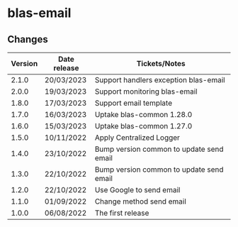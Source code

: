 # blas-email

## Changes

| Version | Date release | Tickets/Notes                             |
|---------|--------------|-------------------------------------------|
| 2.1.0   | 20/03/2023   | Support handlers exception blas-email     |
| 2.0.0   | 19/03/2023   | Support monitoring blas-email             |
| 1.8.0   | 17/03/2023   | Support email template                    |
| 1.7.0   | 16/03/2023   | Uptake blas-common 1.28.0                 |
| 1.6.0   | 15/03/2023   | Uptake blas-common 1.27.0                 |
| 1.5.0   | 10/11/2022   | Apply Centralized Logger                  |
| 1.4.0   | 23/10/2022   | Bump version common to update send email  |
| 1.3.0   | 22/10/2022   | Bump version common to update send email  |
| 1.2.0   | 22/10/2022   | Use Google to send email                  |
| 1.1.0   | 01/09/2022   | Change method send email                  |
| 1.0.0   | 06/08/2022   | The first release                         |
